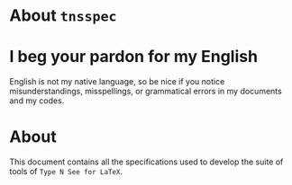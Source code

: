 About ``tnsspec``
================

I beg your pardon for my English
================================

English is not my native language, so be nice if you notice misunderstandings, misspellings, or grammatical errors in my documents and my codes.


<!--
:about_versions: can be used to add automatically informations about versions.

:about_versions:
-->


<!-- DESCRIPTION -->

About
=====

This document contains all the specifications used to develop the suite of tools of `Type N See for LaTeX`.
